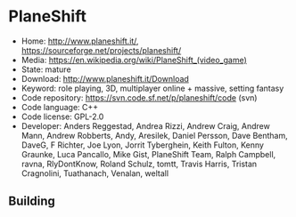 # PlaneShift

- Home: http://www.planeshift.it/, https://sourceforge.net/projects/planeshift/
- Media: https://en.wikipedia.org/wiki/PlaneShift_(video_game)
- State: mature
- Download: http://www.planeshift.it/Download
- Keyword: role playing, 3D, multiplayer online + massive, setting fantasy
- Code repository: https://svn.code.sf.net/p/planeshift/code (svn)
- Code language: C++
- Code license: GPL-2.0
- Developer: Anders Reggestad, Andrea Rizzi, Andrew Craig, Andrew Mann, Andrew Robberts, Andy, Aresilek, Daniel Persson, Dave Bentham, DaveG, F Richter, Joe Lyon, Jorrit Tyberghein, Keith Fulton, Kenny Graunke, Luca Pancallo, Mike Gist, PlaneShift Team, Ralph Campbell, ravna, RlyDontKnow, Roland Schulz, tomtt, Travis Harris, Tristan Cragnolini, Tuathanach, Venalan, weltall

## Building
